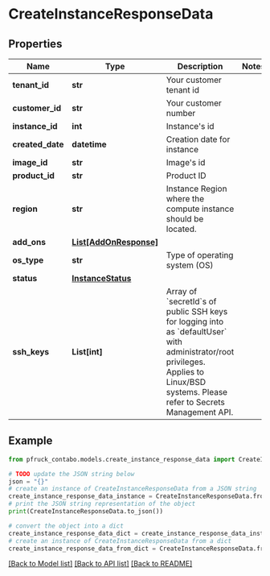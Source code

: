 # CreateInstanceResponseData


## Properties

Name | Type | Description | Notes
------------ | ------------- | ------------- | -------------
**tenant_id** | **str** | Your customer tenant id | 
**customer_id** | **str** | Your customer number | 
**instance_id** | **int** | Instance&#39;s id | 
**created_date** | **datetime** | Creation date for instance | 
**image_id** | **str** | Image&#39;s id | 
**product_id** | **str** | Product ID | 
**region** | **str** | Instance Region where the compute instance should be located. | 
**add_ons** | [**List[AddOnResponse]**](AddOnResponse.md) |  | 
**os_type** | **str** | Type of operating system (OS) | 
**status** | [**InstanceStatus**](InstanceStatus.md) |  | 
**ssh_keys** | **List[int]** | Array of &#x60;secretId&#x60;s of public SSH keys for logging into as &#x60;defaultUser&#x60; with administrator/root privileges. Applies to Linux/BSD systems. Please refer to Secrets Management API. | 

## Example

```python
from pfruck_contabo.models.create_instance_response_data import CreateInstanceResponseData

# TODO update the JSON string below
json = "{}"
# create an instance of CreateInstanceResponseData from a JSON string
create_instance_response_data_instance = CreateInstanceResponseData.from_json(json)
# print the JSON string representation of the object
print(CreateInstanceResponseData.to_json())

# convert the object into a dict
create_instance_response_data_dict = create_instance_response_data_instance.to_dict()
# create an instance of CreateInstanceResponseData from a dict
create_instance_response_data_from_dict = CreateInstanceResponseData.from_dict(create_instance_response_data_dict)
```
[[Back to Model list]](../README.md#documentation-for-models) [[Back to API list]](../README.md#documentation-for-api-endpoints) [[Back to README]](../README.md)


